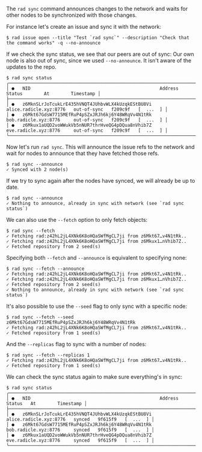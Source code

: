 The `rad sync` command announces changes to the network and waits for other
nodes to be synchronized with those changes.

For instance let's create an issue and sync it with the network:

```
$ rad issue open --title "Test `rad sync`" --description "Check that the command works" -q --no-announce
```

If we check the sync status, we see that our peers are out of sync:
Our own node is also out of sync, since we used `--no-announce`.
It isn't aware of the updates to the repo.

```
$ rad sync status
╭───────────────────────────────────────────────────────────────────────────────────────────────────────────────────╮
│ ●   NID                                                Address                  Status        At        Timestamp │
├───────────────────────────────────────────────────────────────────────────────────────────────────────────────────┤
│ ●   z6MknSLrJoTcukLrE435hVNQT4JUhbvWLX4kUzqkEStBU8Vi   alice.radicle.xyz:8776   out-of-sync   f209c9f   [  ...  ] │
│ ●   z6Mkt67GdsW7715MEfRuP4pSZxJRJh6kj6Y48WRqVv4N1tRk   bob.radicle.xyz:8776     out-of-sync   f209c9f   [  ...  ] │
│ ●   z6Mkux1aUQD2voWWukVb5nNUR7thrHveQG4pDQua8nVhib7Z   eve.radicle.xyz:8776     out-of-sync   f209c9f   [  ...  ] │
╰───────────────────────────────────────────────────────────────────────────────────────────────────────────────────╯
```

Now let's run `rad sync`. This will announce the issue refs to the network and
wait for nodes to announce that they have fetched those refs.

```
$ rad sync --announce
✓ Synced with 2 node(s)
```

If we try to sync again after the nodes have synced, we will already
be up to date.

```
$ rad sync --announce
✓ Nothing to announce, already in sync with network (see `rad sync status`)
```

We can also use the `--fetch` option to only fetch objects:

```
$ rad sync --fetch
✓ Fetching rad:z42hL2jL4XNk6K8oHQaSWfMgCL7ji from z6Mkt67…v4N1tRk..
✓ Fetching rad:z42hL2jL4XNk6K8oHQaSWfMgCL7ji from z6Mkux1…nVhib7Z..
✓ Fetched repository from 2 seed(s)
```

Specifying both `--fetch` and `--announce` is equivalent to specifying none:

```
$ rad sync --fetch --announce
✓ Fetching rad:z42hL2jL4XNk6K8oHQaSWfMgCL7ji from z6Mkt67…v4N1tRk..
✓ Fetching rad:z42hL2jL4XNk6K8oHQaSWfMgCL7ji from z6Mkux1…nVhib7Z..
✓ Fetched repository from 2 seed(s)
✓ Nothing to announce, already in sync with network (see `rad sync status`)
```

It's also possible to use the `--seed` flag to only sync with a specific node:

```
$ rad sync --fetch --seed z6Mkt67GdsW7715MEfRuP4pSZxJRJh6kj6Y48WRqVv4N1tRk
✓ Fetching rad:z42hL2jL4XNk6K8oHQaSWfMgCL7ji from z6Mkt67…v4N1tRk..
✓ Fetched repository from 1 seed(s)
```

And the `--replicas` flag to sync with a number of nodes:

```
$ rad sync --fetch --replicas 1
✓ Fetching rad:z42hL2jL4XNk6K8oHQaSWfMgCL7ji from z6Mkt67…v4N1tRk..
✓ Fetched repository from 1 seed(s)
```

We can check the sync status again to make sure everything's in sync:

```
$ rad sync status
╭──────────────────────────────────────────────────────────────────────────────────────────────────────────────╮
│ ●   NID                                                Address                  Status   At        Timestamp │
├──────────────────────────────────────────────────────────────────────────────────────────────────────────────┤
│ ●   z6MknSLrJoTcukLrE435hVNQT4JUhbvWLX4kUzqkEStBU8Vi   alice.radicle.xyz:8776   synced   9f615f9   [  ...  ] │
│ ●   z6Mkt67GdsW7715MEfRuP4pSZxJRJh6kj6Y48WRqVv4N1tRk   bob.radicle.xyz:8776     synced   9f615f9   [  ...  ] │
│ ●   z6Mkux1aUQD2voWWukVb5nNUR7thrHveQG4pDQua8nVhib7Z   eve.radicle.xyz:8776     synced   9f615f9   [  ...  ] │
╰──────────────────────────────────────────────────────────────────────────────────────────────────────────────╯
```
